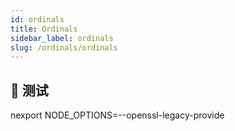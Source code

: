 ```yaml
---
id: ordinals
title: Ordinals
sidebar_label: ordinals
slug: /ordinals/ordinals
---
```


## 🤠 测试
nexport NODE_OPTIONS=--openssl-legacy-provide
